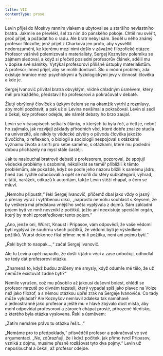```yaml
---
title: VII
contentType: prose
---
```


<section>

Levin přijel do Moskvy ranním vlakem a ubytoval se u staršího nevlastního bratra. Jakmile se převlékl, šel za ním do pánského pokoje. Chtěl mu svěřit, proč přijel, a požádat ho o radu. Ale bratr nebyl sám. Seděl u něho známý profesor filozofie, jenž přijel z Charkova jen proto, aby vysvětlil nedorozumění, ke kterému mezi nimi došlo v závažné filozofické otázce. Profesor vášnivě polemizoval s materialisty, Sergej Koznyšov polemiku se zájmem sledoval, a když si přečetl poslední profesorův článek, sdělil mu v dopise své námitky. Vytýkal profesorovi přílišné ústupky materialistům. A profesor ihned přijel, aby se mohli domluvit. Šlo o módní problém, zda existuje hranice mezi psychickými a fyziologickými jevy v činnosti člověka a kde je.

Sergej Ivanovič přivítal bratra obvyklým, vlídně chladným úsměvem, který měl pro každého, představil ho profesorovi a pokračoval v debatě.

Žlutý obrýlený človíček s úzkým čelem se na okamžik vytrhl z rozmluvy, aby mohl pozdravit, a pak už si Levina nevšímal a pokračoval. Levin si sedl a čekal, kdy profesor odejde, ale námět debaty ho brzo zaujal.

Levin se v časopisech setkal s články, o kterých tu byla řeč, a četl je, neboť ho zajímalo, jak rozvíjejí základy přírodních věd, které dobře znal ze studia na univerzitě, ale nikdy ty vědecké závěry o původu člověka jakožto živočicha, o reflexech, o biologii a sociologii nespojoval s otázkami významu života a smrti pro sebe samého, s otázkami, které mu poslední dobou přicházely na mysl stále častěji.

Jak tu naslouchal bratrově debatě s profesorem, pozoroval, že spojují vědecké problémy s osobními, několikrát se téměř přiblížili k těmto problémům, ale pokaždé, když se podle jeho názoru blížili k samému jádru, hned zas rychle odbočovali a opět se nořili do sféry subkategorií, výhrad, citátů, narážek, odkazů k autoritám, takže Levin stěží chápal, o čem se mluví.

„Nemohu připustit,“ řekl Sergej Ivanovič, přičemž dbal jako vždy o jasný a přesný výraz i vytříbenou dikci, „naprosto nemohu souhlasit s Keysem, že by veškerá má představa vnějšího světa vyplývala z dojmů. Sám základní pojem bytí ve mně nevznikl z počitků, ježto ani neexistuje speciální orgán, který by mohl zprostředkovat tento pojem.“

„Ano, jenže oni, Würst, Knaust i Pripasov, vám odpovědí, že vaše vědomí bytí vyplývá ze souhrnu všech požitků, že vědomí bytí je výsledkem požitků. Wurst dokonce říká přímo: není-li požitku, není ani pojmu bytí.“

„Řekl bych to naopak…,“ začal Sergej Ivanovič.

Ale tu Levina opět napadlo, že došli k jádru věci a zase odbočují, odhodlal se tedy dát profesorovi otázku.

„Znamená to, když budou zničeny mé smysly, když odumře mé tělo, že už nemůže existovat žádné bytí?“

Nemile vyrušen, což mu působilo až jakousi duševní bolest, ohlédl se profesor mrzutě po divném tazateli, který vypadal spíš jako plavec na Volze než jako filozof, a s němou otázkou upřel zrak na Sergeje Ivanoviče. Co tady může vykládat? Ale Koznyšov nemluvil zdaleka tak namáhavě a jednostranně jako profesor a ještě mu v hlavě zbývalo dost místa, aby mohl odpovídat profesorovi a zároveň chápat prosté, přirozené hledisko, z kterého byla otázka vyslovena. Řekl s úsměvem:

„Zatím nemáme právo tu otázku řešit…“

„Nemáme pro to předpoklady,“ přisvědčil profesor a pokračoval ve své argumentaci. „Ne, zdůrazňuji, že i když počitek, jak přímo tvrdí Pripasov, vzniká z dojmu, musíme přesně rozlišovat tyto dva pojmy.“ Levin už neposlouchal a čekal, až profesor odejde.

</section>
